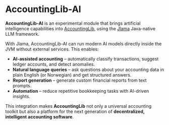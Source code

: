 # AccountingLib-AI

**AccountingLib-AI** is an experimental module that brings artificial intelligence capabilities into 
[AccountingLib](https://github.com/andreasrosdal/AccountingLib),
using the [Jlama](https://github.com/tjake/Jlama) Java-native LLM framework.

With Jlama, AccountingLib-AI can run modern AI models directly inside the JVM without external services. This enables:

- **AI-assisted accounting** – automatically classify transactions, suggest ledger accounts, and detect anomalies.
- **Natural language queries** – ask questions about your accounting data in plain English (or Norwegian) and get structured answers.
- **Report generation** – generate custom financial reports from text prompts.
- **Automation** – reduce repetitive bookkeeping tasks with AI-driven insights.

This integration makes **AccountingLib** not only a universal accounting toolkit but also a platform for the next generation of **decentralized, intelligent accounting software**.  
